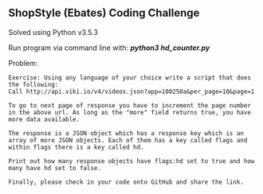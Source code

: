 
<h2> ShopStyle (Ebates) Coding Challenge</h2>
Solved using Python v3.5.3

Run program via command line with:
  <b><i>python3 hd_counter.py</i></b>


Problem:
```
Exercise: Using any language of your choice write a script that does the following:
Call http://api.viki.io/v4/videos.json?app=100250a&per_page=10&page=1

To go to next page of response you have to increment the page number in the above url. As long as the "more" field returns true, you have more data available.

The response is a JSON object which has a response key which is an array of more JSON objects. Each of them has a key called flags and within flags there is a key called hd.

Print out how many response objects have flags:hd set to true and how many have hd set to false.

Finally, please check in your code onto GitHub and share the link.
```
